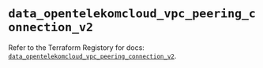 # `data_opentelekomcloud_vpc_peering_connection_v2`

Refer to the Terraform Registory for docs: [`data_opentelekomcloud_vpc_peering_connection_v2`](https://registry.terraform.io/providers/opentelekomcloud/opentelekomcloud/1.34.1/docs/data-sources/vpc_peering_connection_v2).
